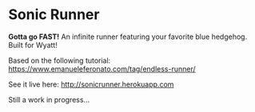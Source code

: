 # Sonic Runner
<strong>Gotta go FAST!</strong> An infinite runner featuring your favorite blue hedgehog. Built for Wyatt!

Based on the following tutorial: https://www.emanueleferonato.com/tag/endless-runner/

See it live here: http://sonicrunner.herokuapp.com

Still a work in progress...

